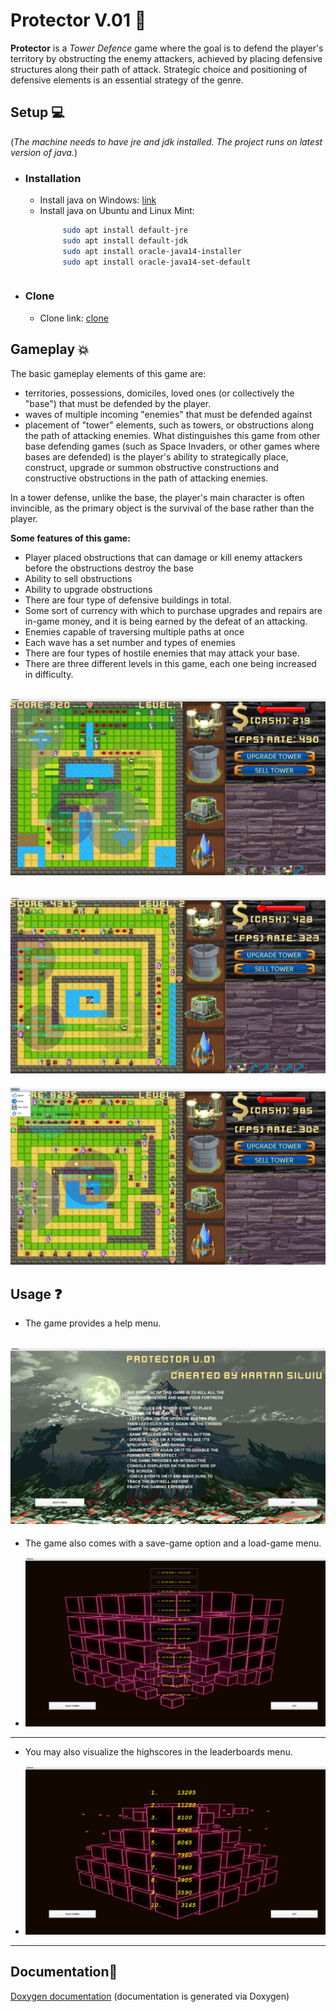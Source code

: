 # Protector V.01 :milky_way:

**Protector**  is a  *Tower Defence* game where the goal is to defend the player's territory by obstructing the enemy attackers, achieved by placing defensive structures  along their path of attack. Strategic choice and positioning of defensive elements is an essential strategy of the genre.


## Setup :computer:
(*The machine needs to have jre and jdk installed. The project runs on latest version of java.*)
* ### Installation 
	* Install java on Windows: [link](https://www.java.com/en/download/help/windows_manual_download.xml)
	*  Install java on Ubuntu and Linux Mint: 
		```bash
		     sudo apt install default-jre
		     sudo apt install default-jdk
		     sudo apt install oracle-java14-installer
		     sudo apt install oracle-java14-set-default
	```
* ### Clone 
	* Clone link: [clone](https://github.com/silviuh/Protector_V.01.git) 

##  Gameplay :boom:
The basic gameplay elements of this game are:
-   territories, possessions, domiciles, loved ones (or collectively the "base") that must be defended by the player.
-   waves of multiple incoming "enemies" that must be defended against
-   placement of "tower" elements, such as towers, or obstructions along the path of attacking enemies.
What distinguishes this game from other base defending games (such as Space Invaders, or other games where bases are defended) is the player's ability to strategically place, construct, upgrade or summon obstructive constructions and constructive obstructions in the path of attacking enemies.

In a tower defense, unlike the base, the player's main character is often invincible, as the primary object is the survival of the base rather than the player.

**Some features of this game:**
-   Player placed obstructions that can damage or kill enemy attackers before the obstructions destroy the base
-   Ability to sell obstructions
-   Ability to upgrade obstructions
- There are four type of defensive buildings in total.
-   Some sort of currency with which to purchase upgrades and repairs  are in-game money, and it is being earned by the defeat of an attacking.
-   Enemies capable of traversing multiple paths at once
-   Each wave has a set number and types of enemies
- There are four types of hostile enemies that may attack your base. 
- There are three different levels in this game, each one being increased in difficulty. 


![](readme_images/level_1.png)
---
![](readme_images/level_2.png)
---
![](readme_images/level_3.png)

##  Usage :question:
-   The game provides a help menu.

![](readme_images/help_menu.png)
---
-   The game also comes with a save-game option and a load-game menu.

- ![](readme_images/save_menu.png)
---
-  You may also visualize the highscores in the leaderboards menu.

- ![](readme_images/leaderboard_menu.png)
---

##  Documentation:bookmark_tabs:
[Doxygen documentation](Documentation/html/index.htmll)
(documentation is generated via Doxygen)
